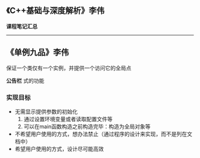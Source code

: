 ## 《C++基础与深度解析》李伟

**课程笔记汇总**

---
## 《单例九品》李伟

保证一个类仅有一个实例，并提供一个访问它的全局点

**公告栏** 式的功能

### 实现目标
- 无需显示提供参数的初始化
  1) 通过设置环境变量或者读取配置文件等
  2) 可以在main函数构造之前构造完毕：构造为全局对象等
- 不希望用户使用的方式，想办法禁止（通过程序的设计来实现，而不是列在文档中）
- 希望用户使用的方式，设计尽可能高效